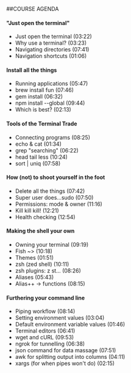 ##COURSE AGENDA
#### "Just open the terminal"
- Just open the terminal (03:22)
- Why use a terminal? (03:23)
- Navigating directories (07:41)
- Navigation shortcuts (01:06)

#### Install all the things

- Running applications (05:47)
- brew install fun (07:46)
- gem install (06:32)
- npm install --global (09:44)
- Which is best? (02:13)

#### Tools of the Terminal Trade

- Connecting programs (08:25)
- echo & cat (01:34)
- grep "searching" (06:22)
- head tail less (10:24)
- sort | uniq (07:58)

#### How (not) to shoot yourself in the foot

- Delete all the things (07:42)
- Super user does…sudo (07:50)
- Permissions: mode & owner (11:16)
- Kill kill kill! (12:21)
- Health checking (12:54)

#### Making the shell your own

- Owning your terminal (09:19)
- Fish ~> (10:18)
- Themes (01:51)
- zsh (zed shell) (10:11)
- zsh plugins: z st… (08:26)
- Aliases (05:43)
- Alias++ → functions (08:15)

#### Furthering your command line

- Piping workflow (08:14)
- Setting environment values (03:04)
- Default environment variable values (01:46)
- Terminal editors (06:41)
- wget and cURL (09:53)
- ngrok for tunnelling (06:38)
- json command for data massage (07:51)
- awk for splitting output into columns (04:11)
- xargs (for when pipes won't do) (02:15)
